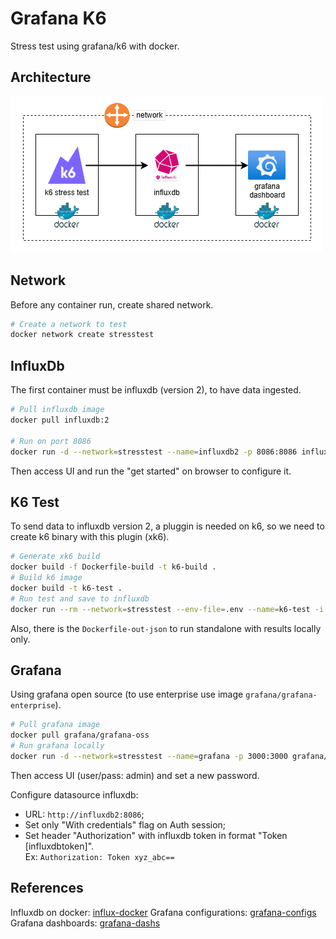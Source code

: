 
# Grafana K6

Stress test using grafana/k6 with docker.

## Architecture

![architecture](./docs/architecture.drawio.png)

## Network

Before any container run, create shared network.

```bash
# Create a network to test
docker network create stresstest
```

## InfluxDb

The first container must be influxdb (version 2), to have data ingested.

```bash
# Pull influxdb image
docker pull influxdb:2

# Run on port 8086
docker run -d --network=stresstest --name=influxdb2 -p 8086:8086 influxdb:2
```

Then access UI and run the "get started" on browser to configure it.

## K6 Test

To send data to influxdb version 2, a pluggin is needed on k6, so we need to create k6 binary with this plugin (xk6).

```bash
# Generate xk6 build
docker build -f Dockerfile-build -t k6-build .
# Build k6 image
docker build -t k6-test .
# Run test and save to influxdb
docker run --rm --network=stresstest --env-file=.env --name=k6-test -i -v $PWD:/app k6-test
```

Also, there is the `Dockerfile-out-json` to run standalone with results locally only.

## Grafana

Using grafana open source (to use enterprise use image `grafana/grafana-enterprise`).

```bash
# Pull grafana image
docker pull grafana/grafana-oss
# Run grafana locally
docker run -d --network=stresstest --name=grafana -p 3000:3000 grafana/grafana-oss
```

Then access UI (user/pass: admin) and set a new password.

Configure datasource influxdb:

- URL: `http://influxdb2:8086`;
- Set only "With credentials" flag on Auth session;
- Set header "Authorization" with influxdb token in format "Token [influxdbtoken]".<br> Ex: `Authorization: Token xyz_abc==`

## References

Influxdb on docker: [influx-docker][influx-docker]
Grafana configurations: [grafana-configs][grafana-configs]
Grafana dashboards: [grafana-dashs][grafana-dashs]

<!-- Refereces -->

[influx-docker]: https://medium.com/@techworldthink/installing-influxdb-v2-with-docker-on-ubuntu-39a974c3cb40
[grafana-configs]: https://grafana.com/docs/grafana/latest/setup-grafana/configure-grafana/
[grafana-dashs]: https://grafana.com/grafana/dashboards/
